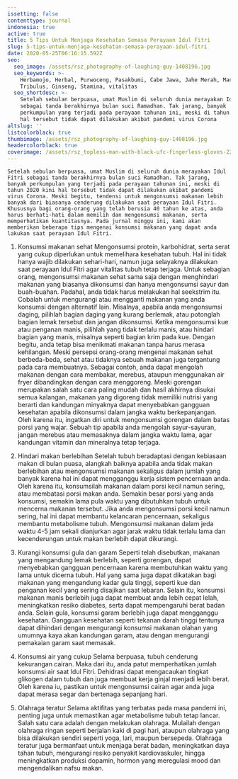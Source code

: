 ```yaml
---
issetting: false
contenttype: journal
indonesia: true
active: true
title: 5 Tips Untuk Menjaga Kesehatan Semasa Perayaan Idul Fitri
slug: 5-tips-untuk-menjaga-kesehatan-semasa-perayaan-idul-fitri
date: 2020-05-25T06:16:15.592Z
seo:
  seo_image: /assets/rsz_photography-of-laughing-guy-1408196.jpg
  seo_keywords: >-
    Herbamojo, Herbal, Purwoceng, Pasakbumi, Cabe Jawa, Jahe Merah, Maca,
    Tribulus, Ginseng, Stamina, vitalitas
  seo_shortdesc: >-
    Setelah sebulan berpuasa, umat Muslim di seluruh dunia merayakan Idul Fitri
    sebagai tanda berakhirnya bulan suci Ramadhan. Tak jarang, banyak
    perkumpulan yang terjadi pada perayaan tahunan ini, meski di tahun 2020 kini
    hal tersebut tidak dapat dilakukan akibat pandemi virus Corona
altslug: ''
listcolorblack: true
thumbimage: /assets/rsz_photography-of-laughing-guy-1408196.jpg
headercolorblack: true
coverimage: /assets/rsz_topless-man-with-black-ufc-fingerless-gloves-2204251.jpg
---
```

	Setelah sebulan berpuasa, umat Muslim di seluruh dunia merayakan Idul Fitri sebagai tanda berakhirnya bulan suci Ramadhan. Tak jarang, banyak perkumpulan yang terjadi pada perayaan tahunan ini, meski di tahun 2020 kini hal tersebut tidak dapat dilakukan akibat pandemi virus Corona. Meski begitu, tendensi untuk mengonsumsi makanan lebih banyak dari biasanya cenderung dilakukan saat perayaan Idul Fitri. Khususnya bagi orang-orang yang telah berusia 40 tahun ke atas, anda harus berhati-hati dalam memilih dan mengonsumsi makanan, serta memperhatikan kuantitasnya. Pada jurnal minggu ini, kami akan memberikan beberapa tips mengenai konsumsi makanan yang dapat anda lakukan saat perayaan Idul Fitri.

1. Konsumsi makanan sehat
	Mengonsumsi protein, karbohidrat, serta serat yang cukup diperlukan untuk memelihara kesehatan tubuh. Hal ini tidak hanya wajib dilakukan sehari-hari, namun juga selayaknya dilakukan saat perayaan Idul Fitri agar vitalitas tubuh tetap terjaga.
	Untuk sebagian orang, mengonsumsi makanan sehat sama saja dengan menghindari makanan yang biasanya dikonsumsi dan hanya mengonsumsi sayur dan buah-buahan. Padahal, anda tidak harus melakukan hal seekstrim itu. Cobalah untuk mengurangi atau mengganti makanan yang anda konsumsi dengan alternatif lain. Misalnya, apabila anda mengonsumsi daging, pilihlah bagian daging yang kurang berlemak, atau potonglah bagian lemak tersebut dan jangan dikonsumsi. Ketika mengonsumsi kue atau penganan manis, pilihlah yang tidak terlalu manis, atau hindari bagian yang manis, misalnya seperti bagian krim pada kue. Dengan begitu, anda tetap bisa menikmati makanan tanpa harus merasa kehilangan.
	Meski persepsi orang-orang mengenai makanan sehat berbeda-beda, sehat atau tidaknya sebuah makanan juga tergantung pada cara membuatnya. Sebagai contoh, anda dapat mengolah makanan dengan cara membakar, merebus, ataupun menggunakan air fryer dibandingkan dengan cara menggoreng. Meski gorengan merupakan salah satu cara paling mudah dan hasil akhirnya disukai semua kalangan, makanan yang digoreng tidak memiliki nutrisi yang berarti dan kandungan minyaknya dapat menyebabkan gangguan kesehatan apabila dikonsumsi dalam jangka waktu berkepanjangan. Oleh karena itu, ingatkan diri untuk mengonsumsi gorengan dalam batas porsi yang wajar. Sebuah tip apabila anda mengolah sayur-sayuran, jangan merebus atau memasaknya dalam jangka waktu lama, agar kandungan vitamin dan mineralnya tetap terjaga.
 
2. Hindari makan berlebihan
	Setelah tubuh beradaptasi dengan kebiasaan makan di bulan puasa, alangkah baiknya apabila anda tidak makan berlebihan atau mengonsumsi makanan sekaligus dalam jumlah yang banyak karena hal ini dapat mengganggu kerja sistem pencernaan anda. Oleh karena itu, konsumsilah makanan dalam porsi kecil namun sering, atau membatasi porsi makan anda. Semakin besar porsi yang anda konsumsi, semakin lama pula waktu yang dibutuhkan tubuh untuk mencerna makanan tersebut. Jika anda mengonsumsi porsi kecil namun sering, hal ini dapat membantu kelancaran pencernaan, sekaligus membantu metabolisme tubuh. Mengonsumsi makanan dalam jeda waktu 4-5 jam sekali dianjurkan agar jarak waktu tidak terlalu lama dan kecenderungan untuk makan berlebih dapat dikurangi.
 
3. Kurangi konsumsi gula dan garam
	Seperti telah disebutkan, makanan yang mengandung lemak berlebih, seperti gorengan, dapat menyebabkan gangguan pencernaan karena membutuhkan waktu yang lama untuk dicerna tubuh. Hal yang sama juga dapat dikatakan bagi makanan yang mengandung kadar gula tinggi, seperti kue dan penganan kecil yang sering disajikan saat lebaran. Selain itu, konsumsi makanan manis berlebih juga dapat membuat anda lebih cepat lelah, meningkatkan resiko diabetes, serta dapat mempengaruhi berat badan anda.
	Selain gula, konsumsi garam berlebih juga dapat mengganggu kesehatan. Gangguan kesehatan seperti tekanan darah tinggi tentunya dapat dihindari dengan mengurangi konsumsi makanan olahan yang umumnya kaya akan kandungan garam, atau dengan mengurangi pemakaian garam saat memasak.

4. Konsumsi air yang cukup
	Selama berpuasa, tubuh cenderung kekurangan cairan. Maka dari itu, anda patut memperhatikan jumlah konsumsi air saat Idul Fitri. Dehidrasi dapat mengacaukan tingkat glikogen dalam tubuh dan juga membuat kerja ginjal menjadi lebih berat. Oleh karena iu, pastikan untuk mengonsumsi cairan agar anda juga dapat merasa segar dan bertenaga sepanjang hari.

5. Olahraga teratur
	Selama aktifitas yang terbatas pada masa pandemi ini, penting juga untuk memastikan agar metabolisme tubuh tetap lancar. Salah satu cara adalah dengan melakukan olahraga. Mulailah dengan olahraga ringan seperti berjalan kaki di pagi hari, ataupun olahraga yang bisa dilakukan sendiri seperti yoga, lari, maupun bersepeda. Olahraga teratur juga bermanfaat untuk menjaga berat badan, meningkatkan daya tahan tubuh, mengurangi resiko penyakit kardiovaskuler, hingga meningkatkan produksi dopamin, hormon yang meregulasi mood dan mengendalikan nafsu makan. 
